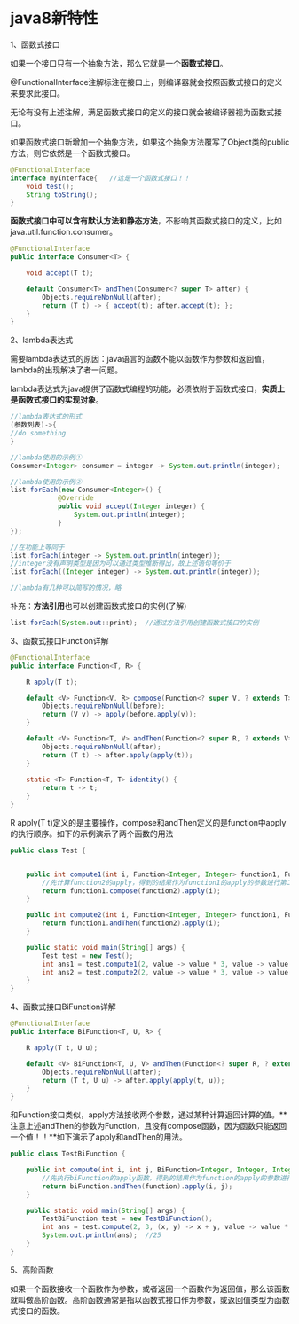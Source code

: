 # java8新特性

1、函数式接口

如果一个接口只有一个抽象方法，那么它就是一个**函数式接口**。

@FunctionalInterface注解标注在接口上，则编译器就会按照函数式接口的定义来要求此接口。

无论有没有上述注解，满足函数式接口的定义的接口就会被编译器视为函数式接口。

如果函数式接口新增加一个抽象方法，如果这个抽象方法覆写了Object类的public方法，则它依然是一个函数式接口。

```java
@FunctionalInterface
interface myInterface{   //这是一个函数式接口！！
	void test();
	String toString();
}
```

**函数式接口中可以含有默认方法和静态方法**，不影响其函数式接口的定义，比如java.util.function.consumer。

```java
@FunctionalInterface
public interface Consumer<T> {

    void accept(T t);

    default Consumer<T> andThen(Consumer<? super T> after) {
        Objects.requireNonNull(after);
        return (T t) -> { accept(t); after.accept(t); };
    }
}
```

2、lambda表达式

需要lambda表达式的原因：java语言的函数不能以函数作为参数和返回值，lambda的出现解决了者一问题。

lambda表达式为java提供了函数式编程的功能，必须依附于函数式接口，**实质上是函数式接口的实现对象**。

```java
//lambda表达式的形式
(参数列表)->{
//do something
}

//lambda使用的示例①
Consumer<Integer> consumer = integer -> System.out.println(integer);

//lambda使用的示例②
list.forEach(new Consumer<Integer>() {
            @Override
            public void accept(Integer integer) {
                System.out.println(integer);
            }
});

//在功能上等同于
list.forEach(integer -> System.out.println(integer)); 
//integer没有声明类型是因为可以通过类型推断得出，故上述语句等价于
list.forEach((Integer integer) -> System.out.println(integer)); 

//lambda有几种可以简写的情况，略
```

补充：**方法引用**也可以创建函数式接口的实例(了解) 

```java
list.forEach(System.out::print);  //通过方法引用创建函数式接口的实例
```

3、函数式接口Function详解

```java
@FunctionalInterface
public interface Function<T, R> {

    R apply(T t);

    default <V> Function<V, R> compose(Function<? super V, ? extends T> before) {
        Objects.requireNonNull(before);
        return (V v) -> apply(before.apply(v));
    }

    default <V> Function<T, V> andThen(Function<? super R, ? extends V> after) {
        Objects.requireNonNull(after);
        return (T t) -> after.apply(apply(t));
    }
    
    static <T> Function<T, T> identity() {
        return t -> t;
    }
}
```

R apply(T t)定义的是主要操作，compose和andThen定义的是function中apply的执行顺序。如下的示例演示了两个函数的用法

```java
public class Test {


    public int compute1(int i, Function<Integer, Integer> function1, Function<Integer, Integer> function2){
        //先计算function2的apply，得到的结果作为function1的apply的参数进行第二次计算
        return function1.compose(function2).apply(i);
    }

    public int compute2(int i, Function<Integer, Integer> function1, Function<Integer, Integer> function2){
        return function1.andThen(function2).apply(i);
    }

    public static void main(String[] args) {
        Test test = new Test();
        int ans1 = test.compute1(2, value -> value * 3, value -> value * value); //12
        int ans2 = test.compute2(2, value -> value * 3, value -> value * value); //36
    }
}
```

4、函数式接口BiFunction详解

```java
@FunctionalInterface
public interface BiFunction<T, U, R> {

    R apply(T t, U u);

    default <V> BiFunction<T, U, V> andThen(Function<? super R, ? extends V> after) {
        Objects.requireNonNull(after);
        return (T t, U u) -> after.apply(apply(t, u));
    }
}
```

和Function接口类似，apply方法接收两个参数，通过某种计算返回计算的值。**注意上述andThen的参数为Function，且没有compose函数，因为函数只能返回一个值！！**如下演示了apply和andThen的用法。

```java
public class TestBiFunction {

    public int compute(int i, int j, BiFunction<Integer, Integer, Integer> biFunction, Function<Integer, Integer> function){
        //先执行biFunction的apply函数，得到的结果作为function的apply的参数进行第二次计算
        return biFunction.andThen(function).apply(i, j);
    }

    public static void main(String[] args) {
        TestBiFunction test = new TestBiFunction();
        int ans = test.compute(2, 3, (x, y) -> x + y, value -> value * value);
        System.out.println(ans);  //25
    }
}
```

5、高阶函数

如果一个函数接收一个函数作为参数，或者返回一个函数作为返回值，那么该函数就叫做高阶函数。高阶函数通常是指以函数式接口作为参数，或返回值类型为函数式接口的函数。